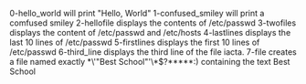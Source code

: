 0-hello_world will print "Hello, World"
1-confused_smiley will print a comfused smiley
2-hellofile displays the contents of /etc/passwd
3-twofiles displays the content of /etc/passwd and /etc/hosts
4-lastlines displays the last 10 lines of /etc/passwd
5-firstlines displays the first 10 lines of /etc/passwd
6-third_line displays the third line of the file iacta.
7-file creates a file named exactly \*\\'"Best School"\'\\*$\?\*\*\*\*\*:) containing the text Best School
